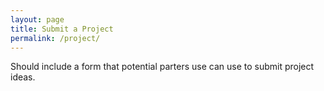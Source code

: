 ```yaml
---
layout: page
title: Submit a Project
permalink: /project/
---
```


Should include a form that potential parters use can use to submit project ideas.